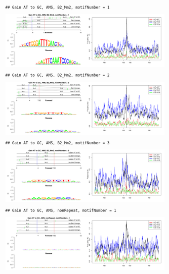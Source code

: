 

```
## Gain AT to GC, AMS, B2_Mm2, motifNumber = 1
```

![plot of chunk motifPValues](figure/motifPValues1.png) 

```
## Gain AT to GC, AMS, B2_Mm2, motifNumber = 2
```

![plot of chunk motifPValues](figure/motifPValues2.png) 

```
## Gain AT to GC, AMS, B2_Mm2, motifNumber = 3
```

![plot of chunk motifPValues](figure/motifPValues3.png) 

```
## Gain AT to GC, AMS, nonRepeat, motifNumber = 1
```

![plot of chunk motifPValues](figure/motifPValues4.png) 
  
